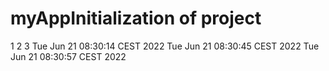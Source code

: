 # myAppInitialization of project
1
2
3
Tue Jun 21 08:30:14 CEST 2022
Tue Jun 21 08:30:45 CEST 2022
Tue Jun 21 08:30:57 CEST 2022
